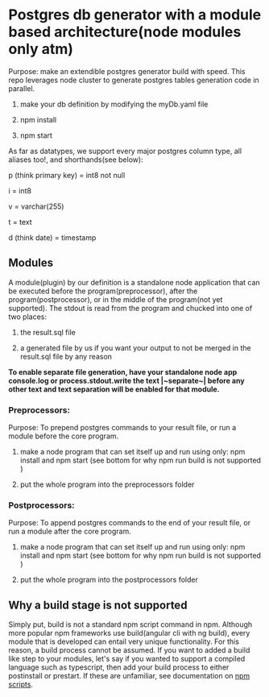 # Postgres db generator with a module based architecture(node modules only atm)

Purpose: make an extendible postgres generator build with speed. This repo leverages node cluster to generate postgres tables generation code in parallel.

1) make your db definition by modifying the myDb.yaml file

2) npm install

3) npm start

As far as datatypes, we support every major postgres column type, all aliases too!, and shorthands(see below):

p (think primary key) = int8 not null

i = int8

v = varchar(255)

t = text

d (think date) = timestamp

## Modules

A module(plugin) by our definition is a standalone node application that can be executed before the program(preprocessor), after the program(postprocessor), or in the middle of the program(not yet supported). The stdout is read from the program and chucked into one of two places:

1) the result.sql file

2) a generated file by us if you want your output to not be merged in the result.sql file by any reason

**To enable separate file generation, have your standalone node app console.log or process.stdout.write the text |~separate~| before any other text and text separation will be enabled for that module.**

### Preprocessors:

Purpose: To prepend postgres commands to your result file, or run a module before the core program.

1) make a node program that can set itself up and run using only: npm install and npm start (see bottom for why npm run build is not supported )

2) put the whole program into the preprocessors folder

### Postprocessors:

Purpose: To append postgres commands to the end of your result file, or run a module after the core program.

1) make a node program that can set itself up and run using only: npm install and npm start (see bottom for why npm run build is not supported )

2) put the whole program into the postprocessors folder

## Why a build stage is not supported
 
Simply put, build is not a standard npm script command in npm. Although more popular npm frameworks use build(angular cli with ng build), every module that is developed can entail very unique functionality. For this reason, a build process cannot be assumed. If you want to added a build like step to your modules, let's say if you wanted to support a compiled language such as typescript, then add your build process to either postinstall or prestart. If these are unfamiliar, see documentation on [npm scripts](https://docs.npmjs.com/misc/scripts).